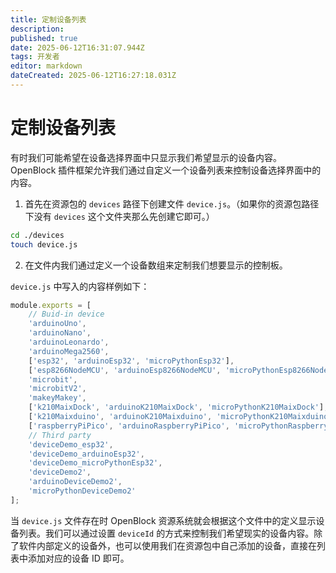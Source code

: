 ```yaml
---
title: 定制设备列表
description: 
published: true
date: 2025-06-12T16:31:07.944Z
tags: 开发者
editor: markdown
dateCreated: 2025-06-12T16:27:18.031Z
---
```


# 定制设备列表

有时我们可能希望在设备选择界面中只显示我们希望显示的设备内容。OpenBlock 插件框架允许我们通过自定义一个设备列表来控制设备选择界面中的内容。

1. 首先在资源包的 `devices` 路径下创建文件 `device.js`。（如果你的资源包路径下没有 `devices` 这个文件夹那么先创建它即可。）

``` bash
cd ./devices
touch device.js
```

2. 在文件内我们通过定义一个设备数组来定制我们想要显示的控制板。

`device.js` 中写入的内容样例如下：
```js
module.exports = [
    // Buid-in device
    'arduinoUno',
    'arduinoNano',
    'arduinoLeonardo',
    'arduinoMega2560',
    ['esp32', 'arduinoEsp32', 'microPythonEsp32'],
    ['esp8266NodeMCU', 'arduinoEsp8266NodeMCU', 'microPythonEsp8266NodeMCU'],
    'microbit',
    'microbitV2',
    'makeyMakey',
    ['k210MaixDock', 'arduinoK210MaixDock', 'microPythonK210MaixDock'],
    ['k210Maixduino', 'arduinoK210Maixduino', 'microPythonK210Maixduino'],
    ['raspberryPiPico', 'arduinoRaspberryPiPico', 'microPythonRaspberryPiPico'],
    // Third party
    'deviceDemo_esp32',
    'deviceDemo_arduinoEsp32',
    'deviceDemo_microPythonEsp32',
    'deviceDemo2',
    'arduinoDeviceDemo2',
    'microPythonDeviceDemo2'
];
```

当 `device.js` 文件存在时 OpenBlock 资源系统就会根据这个文件中的定义显示设备列表。我们可以通过设置 `deviceId` 的方式来控制我们希望现实的设备内容。除了软件内部定义的设备外，也可以使用我们在资源包中自己添加的设备，直接在列表中添加对应的设备 ID 即可。